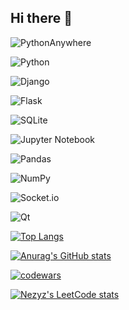 ## Hi there 👋
![PythonAnywhere](https://img.shields.io/badge/pythonanywhere-%232F9FD7.svg?style=for-the-badge&logo=pythonanywhere&logoColor=151515)

![Python](https://img.shields.io/badge/python-3670A0?style=for-the-badge&logo=python&logoColor=ffdd54)

![Django](https://img.shields.io/badge/django-%23092E20.svg?style=for-the-badge&logo=django&logoColor=white)

![Flask](https://img.shields.io/badge/flask-%23000.svg?style=for-the-badge&logo=flask&logoColor=white)


![SQLite](https://img.shields.io/badge/sqlite-%2307405e.svg?style=for-the-badge&logo=sqlite&logoColor=white)

![Jupyter Notebook](https://img.shields.io/badge/jupyter-%23FA0F00.svg?style=for-the-badge&logo=jupyter&logoColor=white)

![Pandas](https://img.shields.io/badge/pandas-%23150458.svg?style=for-the-badge&logo=pandas&logoColor=white)

![NumPy](https://img.shields.io/badge/numpy-%23013243.svg?style=for-the-badge&logo=numpy&logoColor=white)

![Socket.io](https://img.shields.io/badge/Socket.io-black?style=for-the-badge&logo=socket.io&badgeColor=010101)

![Qt](https://img.shields.io/badge/Qt-%23217346.svg?style=for-the-badge&logo=Qt&logoColor=white)

[![Top Langs](https://github-readme-stats.vercel.app/api/top-langs/?username=Nezyz&layout=compact)](https://github.com/Nezyz/github-readme-stats)

[![Anurag's GitHub stats](https://github-readme-stats.vercel.app/api?username=Nezyz)](https://github.com/Nezyz/github-readme-stats)

[![codewars](https://www.codewars.com/users/Nezy/badges/micro)](https://www.codewars.com/users/Nezy) 

[![Nezyz's LeetCode stats](https://leetcode-stats-six.vercel.app/api?username=Nezyz&theme=dark)](https://github.com/Nezyz/leetcode-stats)
<!--
**Nezyz/Nezyz** is a ✨ _special_ ✨ repository because its `README.md` (this file) appears on your GitHub profile.

Here are some ideas to get you started:

- 🔭 I’m currently working on ...
- 🌱 I’m currently learning ...
- 👯 I’m looking to collaborate on ...
- 🤔 I’m looking for help with ...
- 💬 Ask me about ...
- 📫 How to reach me: ...
- 😄 Pronouns: ...
- ⚡ Fun fact: ...
-->
